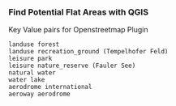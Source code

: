### Find Potential Flat Areas with QGIS
Key Value pairs for Openstreetmap Plugin
```
landuse forest
landuse recreation_ground (Tempelhofer Feld)
leisure park
leisure nature_reserve (Fauler See)
natural water
water lake
aerodrome international
aeroway aerodrome
```
